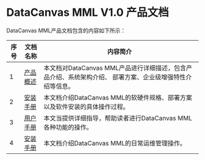 # DataCanvas MML V1.0 产品文档DataCanvas MML产品文档包含的内容如下所示：| 序号 | 文档名称 | 内容简介 ||---------|---------|---------|| 1  | <a href="white_paper.md">产品概述</a> |  本文档对DataCanvas MML产品进行详细描述，包含产品介绍、系统架构介绍、 部署方案、企业级增强特性介绍等信息。|| 2  | <a href="install_guide.md">安装手册</a> |  本文档介绍DataCanvas MML的软硬件规格、部署方案以及软件安装的具体操作过程。 ||3|<a href="user_guide.md">用户手册</a>|本文当提供详细指导，帮助读者进行DataCanvas MML各种功能的操作。||4|<a href="install_guide.mdmain_guide.md">安装手册</a>|本文档介绍DataCanvas MML的日常运维管理操作。|

